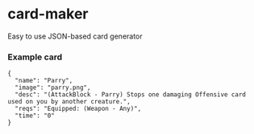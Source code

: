 # card-maker
Easy to use JSON-based card generator

### Example card
```
{
  "name": "Parry",
  "image": "parry.png",
  "desc": "(AttackBlock - Parry) Stops one damaging Offensive card used on you by another creature.",
  "reqs": "Equipped: (Weapon - Any)",
  "time": "0"
}
```
